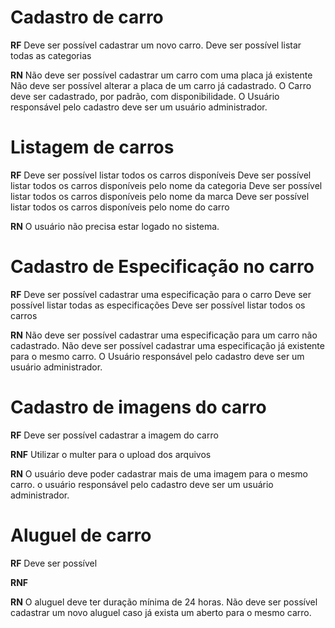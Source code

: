 # Cadastro de carro

**RF**
Deve ser possível cadastrar um novo carro.
Deve ser possível listar todas as categorias

**RN**
Não deve ser possível cadastrar um carro com uma placa já existente
Não deve ser possível alterar a placa de um carro já cadastrado.
O Carro deve ser cadastrado, por padrão, com disponibilidade.
O Usuário responsável pelo cadastro deve ser um usuário administrador.

# Listagem de carros

**RF**
Deve ser possível listar todos os carros disponíveis
Deve ser possível listar todos os carros disponíveis pelo nome da categoria
Deve ser possível listar todos os carros disponíveis pelo nome da marca
Deve ser possível listar todos os carros disponíveis pelo nome do carro



**RN**
O usuário não precisa estar logado no sistema.

# Cadastro de Especificação no carro

**RF**
Deve ser possível cadastrar uma especificação para o carro
Deve ser possível listar todas as especificações
Deve ser possível listar todos os carros

**RN**
Não deve ser possível cadastrar uma especificação para um carro não cadastrado.
Não deve ser possível cadastrar uma especificação já existente para o mesmo carro.
O Usuário responsável pelo cadastro deve ser um usuário administrador.


# Cadastro de imagens do carro

**RF**
Deve ser possível cadastrar a imagem do carro

**RNF** 
Utilizar o multer para o upload dos arquivos

**RN**
O usuário deve poder cadastrar mais de uma imagem para o mesmo carro.
o usuário responsável pelo cadastro deve ser um usuário administrador.

# Aluguel de carro

**RF**
Deve ser possível 

**RNF**

**RN**
O aluguel deve ter duração mínima de 24 horas.
Não deve ser possível cadastrar um novo aluguel caso já exista um aberto para o mesmo carro.

